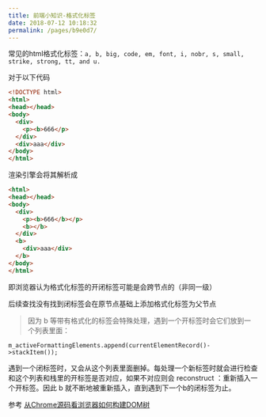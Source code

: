 ```yaml
---
title: 前端小知识-格式化标签
date: 2018-07-12 10:18:32
permalink: /pages/b9e0d7/
---
```



常见的html格式化标签：`a, b, big, code, em, font, i, nobr, s, small, strike, strong, tt, and u.`

<!--more-->

对于以下代码
```html
<!DOCTYPE html>
<html>
<head></head>
<body>
  <div>
    <p><b>666</p>
  </div>
  <div>aaa</div>
</body>
</html>
```

渲染引擎会将其解析成
```html
<html>
<head></head>
<body>
  <div>
    <p><b>666</b></p>
    <b></b>
  </div>
  <b>
    <div>aaa</div>
  </b>
</body>
</html>
```

即浏览器认为格式化标签的开闭标签可能是会跨节点的（非同一级）

后续查找没有找到闭标签会在原节点基础上添加格式化标签为父节点

> 因为 b 等带有格式化的标签会特殊处理，遇到一个开标签时会它们放到一个列表里面：
```
m_activeFormattingElements.append(currentElementRecord()->stackItem());
```

遇到一个闭标签时，又会从这个列表里面删掉。每处理一个新标签时就会进行检查和这个列表和栈里的开标签是否对应，如果不对应则会 reconstruct ：重新插入一个开标签。因此 b 就不断地被重新插入，直到遇到下一个b的闭标签为止。

参考 <a href="https://zhuanlan.zhihu.com/p/24911872">从Chrome源码看浏览器如何构建DOM树</a>